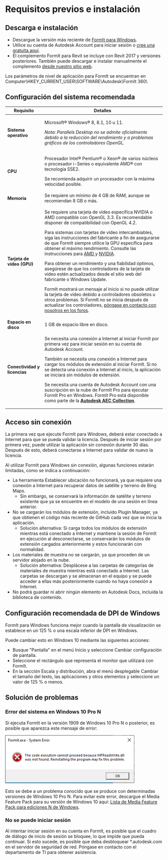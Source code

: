 # Requisitos previos e instalación

## Descarga e instalación

* Descargue la versión más reciente de [FormIt para Windows](https://formit.autodesk.com/page/download).
* Utilice su cuenta de Autodesk Account para iniciar sesión o [cree una gratuita aquí](https://accounts.autodesk.com).
* El complemento FormIt para Revit se incluye con Revit 2017 y versiones posteriores. También puede descargar e instalar manualmente el complemento [desde nuestro sitio web](https://formit.autodesk.com/page/formit-revit).

Los parámetros de nivel de aplicación para FormIt se encuentran en Computer\HKEY\_CURRENT\_USER\SOFTWARE\Autodesk\FormIt 360\\

## Configuración del sistema recomendada

| Requisito | Detalles |
| ------------------------------ | ----------------------------------------------------------------------------------------------------------------------------------------------------------------------------------------------------------------------------------------------------------------------------------------------------------------------------------------------------------------------------------------------------------------------------------------------------------------------------------------------------------------------------------------------------------------------------------------------------------------------------------------------------------------------------------------------------------------------------------------------------------------------------------------------------------------------------------------------------------------------------------------------------------------------- |
| **Sistema operativo** | <p>Microsoft® Windows® 8, 8.1, 10 u 11.</p><p><em>Nota: Parallels Desktop no se admite oficialmente debido a la reducción del rendimiento y a problemas gráficos de los controladores OpenGL.</em></p> |
| **CPU** | <p>Procesador Intel® Pentium® o Xeon® de varios núcleos o procesador i-Series o equivalente AMD® con tecnología SSE2.</p><p>Se recomienda adquirir un procesador con la máxima velocidad posible.</p> |
| **Memoria** | Se requiere un mínimo de 4 GB de RAM, aunque se recomiendan 8 GB o más. |
| **Tarjeta de vídeo (GPU)** | <p>Se requiere una tarjeta de vídeo específica NVIDIA o AMD compatible con OpenGL 3.3. Es recomendable disponer de compatibilidad con OpenGL 4.2.</p><p>Para sistemas con tarjetas de vídeo intercambiables, siga las instrucciones del fabricante a fin de asegurarse de que FormIt siempre utilice la GPU específica para obtener el máximo rendimiento. Consulte las instrucciones para <a href="https://www.amd.com/en/support/kb/faq/dh-017">AMD </a>y <a href="http://nvidia.custhelp.com/app/answers/detail/a_id/2615/kw/manage%203d%20settings/related/1">NVIDIA</a>.</p><p>Para obtener un rendimiento y una fiabilidad óptimos, asegúrese de que los controladores de la tarjeta de vídeo estén actualizados desde el sitio web del fabricante o Windows Update.</p><p>FormIt mostrará un mensaje al inicio si no puede utilizar la tarjeta de vídeo debido a controladores obsoletos u otros problemas. Si FormIt no se inicia después de actualizar los controladores, <a href="https://forums.autodesk.com/t5/formit-forum/bd-p/142">póngase en contacto con nosotros en los foros</a>.</p> |
| **Espacio en disco** | 1 GB de espacio libre en disco. |
| **Conectividad y licencias** | <p>Se necesita una conexión a Internet al iniciar FormIt por primera vez para iniciar sesión en su cuenta de Autodesk Account.</p><p>También se necesita una conexión a Internet para cargar los módulos de extensión al iniciar FormIt. Si no se detecta una conexión a Internet al inicio, la aplicación se iniciará sin módulos de extensión.</p><p>Se necesita una cuenta de Autodesk Account con una suscripción en la nube de FormIt Pro para ejecutar FormIt Pro en Windows. FormIt Pro está disponible como parte de la <a href="https://www.autodesk.com/collections/architecture-engineering-construction/overview"><strong>Autodesk AEC Collection</strong></a>.</p> |

## Acceso sin conexión

La primera vez que ejecute FormIt para Windows, deberá estar conectado a Internet para que se pueda validar la licencia. Después de iniciar sesión por primera vez, puede utilizar la aplicación sin conexión durante 30 días. Después de esto, deberá conectarse a Internet para validar de nuevo la licencia.

Al utilizar FormIt para Windows sin conexión, algunas funciones estarán limitadas, como se indica a continuación:

* La herramienta Establecer ubicación no funcionará, ya que requiere una conexión a Internet para recuperar datos de satélite y terreno de Bing Maps.
   * Sin embargo, se conservará la información de satélite y terreno existente que ya se encuentre en el modelo de una sesión en línea anterior.
* No se cargarán los módulos de extensión, incluido Plugin Manager, ya que obtienen el código más reciente de GitHub cada vez que se inicia la aplicación.
   * Solución alternativa: Si carga todos los módulos de extensión mientras está conectado a Internet y mantiene la sesión de FormIt en ejecución al desconectarse, se conservarán los módulos de extensión cargados anteriormente y estos funcionarán con normalidad.
* Los materiales de muestra no se cargarán, ya que proceden de un servidor alojado en la nube.
   * Solución alternativa: Desplácese a las carpetas de categorías de materiales de muestra mientras está conectado a Internet. Las carpetas se descargan y se almacenan en el equipo y se puede acceder a ellas más posteriormente cuando no haya conexión a Internet.
* No podrá guardar ni abrir ningún elemento en Autodesk Docs, incluida la biblioteca de contenido.

## Configuración recomendada de DPI de Windows

FormIt para Windows funciona mejor cuando la pantalla de visualización se establece en un 125 % o una escala inferior de DPI en Windows.

Puede cambiar esto en Windows 10 mediante las siguientes acciones:

* Busque "Pantalla" en el menú Inicio y seleccione Cambiar configuración de pantalla.
* Seleccione el rectángulo que representa el monitor que utilizará con FormIt.
* En la sección Escala y distribución, abra el menú desplegable Cambiar el tamaño del texto, las aplicaciones y otros elementos y seleccione un valor de 125 % o menos.

## Solución de problemas

### Error del sistema en Windows 10 Pro N

Si ejecuta FormIt en la versión 1909 de Windows 10 Pro N o posterior, es posible que aparezca este mensaje de error:

![FormIt.exe System Error on Windows 10](<../.gitbook/assets/windows 10 error message.png>)

Esto se debe a un problema conocido que se produce con determinadas versiones de Windows 10 Pro N. Para evitar este error, descargue el Media Feature Pack para su versión de Windows 10 aquí: [Lista de Media Feature Pack para ediciones N de Windows](https://support.microsoft.com/es-es/topic/lista-de-media-feature-pack-para-ediciones-n-de-windows-c1c6fffa-d052-8338-7a79-a4bb980a700a).

### No se puede iniciar sesión

Al intentar iniciar sesión en su cuenta en FormIt, es posible que el cuadro de diálogo de inicio de sesión se bloquee, lo que impide que pueda continuar. Si esto sucede, es posible que deba desbloquear \*.autodesk.com en el servidor de seguridad de red. Póngase en contacto con el departamento de TI para obtener asistencia.
